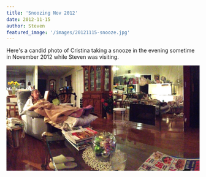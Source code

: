 ```yaml
---
title: 'Snoozing Nov 2012'
date: 2012-11-15
author: Steven
featured_image: '/images/20121115-snooze.jpg'
---
```


Here's a candid photo of Cristina taking a snooze in the evening sometime in November 2012 while Steven was visiting.

![](/images/20121115-snooze.jpg)
